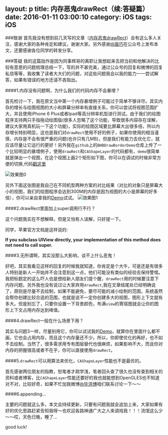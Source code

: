 layout: p
title: 内存恶鬼drawRect（续:答疑篇）
date: 2016-01-11 03:00:10
category: iOS
tags: iOS
---
###致谢
首先我没有想到前几天写的文章（[内存恶鬼drawRect](http://bihongbo.com/2016/01/03/memoryGhostdrawRect/)）会有这么多人关注，感谢大家的各种肯定和建议，谢谢大家。另外感谢[@唐巧](http://weibo.com/tangqiaoboy)在公众号上发布本文，还要感谢各位同学的转发分享。

###答疑
我的这篇拙作是因为同事辉哥的离职让我想起来去把当初和他解决的比较有意思的问题梳理总结一下，写的并不甚完美，通过公众号的回复和微博的回复私信等等，我收集了读者大大们的问题，对这些问题我会以我的能力一一尝试解答，如果有错误的地方还请不吝指出。

<!-- more -->

####1.内存没有问题啊，为什么我们的代码内存不会暴增？

首先检讨一下，我在原文当中第一个内存暴增例子可能过于简单不够详尽。其实内存的增长与绘图视图的大小和屏幕分辨率有直接关系，你可以尝试将视图范围扩大，并且使用iPhone 6 Plus或者Ipad等高分辨率机型进行测试。由于我们的绘图程序支持两只手指拖动绘图版(很多人忽略了这个功能，导致很多内容存在误解，建议大家用真机玩一下这个功能)，实际的绘图区域要比屏幕大出很多倍，所以内存增长特别明显，这也是我们对`drawRect`使用不好的例子，如果你使用的相当谨慎，内存是不会有很严重的问题(也许只有几MB)，但是我们有能力去优化它，就应该尽量让它运行的更好！另外我在`github`上的`BHBDrawBorderDemo`仓库上传了一个比较明显的暴增例子，使用`drawRect`和`CAShapeLayer`的代码都有，`demo`很简单就是弹出一个视图，在这个视图上画2个矩形如下图，你可以在调试的时候非常方便的切换,代码[戳这里](https://github.com/bb-coder/BHBDrawBoarderDemo/tree/master/DrawBorderBugDemo)

![效果图0](http://7xkdhe.com1.z0.glb.clouddn.com/boke201.jpeg)

另外下面这张图是我自己在不同机型两种方案的对比结果（对比的对象只是屏幕大小的视图，我们的绘图程序会达到300M的内存是因为视图的大小是屏幕的好多倍），你可以亲自拿我的[Demo](https://github.com/bb-coder/BHBDrawBoarderDemo/tree/master/DrawBorderBugDemo)试试。
![效果图1](http://7xkdhe.com1.z0.glb.clouddn.com/boke2.jpeg)

####2.drawRect里面加上super调用行不行？

这个问题我实在不想解释，但是又怕有人误解，只好提一下。

同学，苹果官方文档是这样说的:

__If you subclass UIView directly, your implementation of this method does not need to call super.__

####3.无所谓啊，其实没那么大影响，谈不上什么恶鬼！

好吧，其实我看见这样的回复的时候我就知道，你肯定是个大牛，可是还是有很多人特别是新人一开始并不会注意到这一点，他们可能没有类似的经验去保持警惕。我把标题定的这么吓人也是想给新人朋友们提个醒，`drawRect`用的时候要注意下内存问题。另外我也没有说过让大家弃用`drawRect`,我在文章结尾处已经明确说了，原则是尽量不去绘制，如果不能避免，要尽可能的减小绘制的范围，系统虽然会帮你创建比较合适的范围，也就是说不一定你创建多大的视图，图形上下文就有多大。但是别忘了，只要你设置一下背景颜色，布满`view`的寄宿图就会让你的图形上下文占用内存达到峰值。

####4.drawRect一般在什么场景下用？

其实与问题3一样，尽量别用它，你可以试试我的[Demo](https://github.com/bb-coder/BHBDrawBoarderDemo/tree/master/DrawBorderBugDemo)，就算你在里面什么都不画，它也会占用内存，而且这个内存量还不少。所以，你即使优化的再好，也不如不去绘制。当然了，很多需求用专有图层替代也很麻烦，如果影响不大，而且你对内存的把握很高或者不在乎，你可以直接使用`drawRect`。

####5.`drawRect`可以用算法来优化，`CAShapeLayer`性能也不是最优的。

首先感谢两位朋友的指教，恕笔者才疏学浅，笔者回头查了很久也没有查到相关的资料或者博客，比`CAShapeLayer`性能还要好的我也就能想到OpenGLES也不知道对不对，比较好奇，如果不忙加我微博[@毕洪博](http://weibo.com/u/5578532822?is_all=1)咱们联系讨论一下～～


####6.appending...

主要的问题就这么多，本文会持续更新，只要有问题我就会追加上来，大家如果有好的优化思路赶紧告知我呀～也欢迎各路神通广大之人来调戏我！！！流氓这么少～～哎，天色已晚，睡了...

good luck!






	




